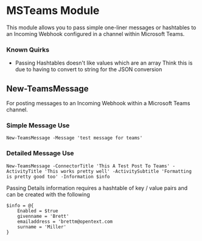 # MSTeams Module

This module allows you to pass simple one-liner messages or hashtables to an Incoming Webhook configured in a channel within Microsoft Teams.

### Known Quirks

* Passing Hashtables doesn't like values which are an array
   Think this is due to having to convert to string for the JSON conversion

## New-TeamsMessage
For posting messages to an Incoming Webhook within a Microsoft Teams channel.

### Simple Message Use
`New-TeamsMessage -Message 'test message for teams'`

### Detailed Message Use
`New-TeamsMessage -ConnectorTitle 'This A Test Post To Teams' -ActivityTitle 'This works pretty well' -ActivitySubtitle 'Formatting is pretty good too' -Information $info`

Passing Details information requires a hashtable of key / value pairs and can be created with the following

```
$info = @{
    Enabled = $true
    givenname = 'Brett'
    emailaddress = 'brettm@opentext.com
    surname = 'Miller'
}
```